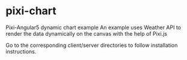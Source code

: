 # pixi-chart
Pixi-Angular5 dynamic chart example
An example uses Weather API to render the data dynamically on the canvas with the help of Pixi.js

Go to the corresponding client/server directories to follow installation instructions.
